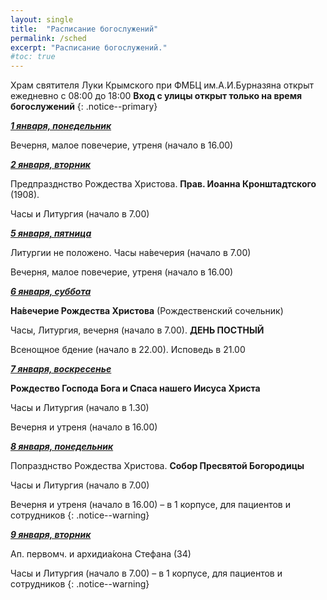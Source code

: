 ```yaml
---
layout: single
title:  "Расписание богослужений"
permalink: /sched
excerpt: "Расписание богослужений."
#toc: true
---
```


Храм святителя Луки Крымского при ФМБЦ им.А.И.Бурназяна открыт ежедневно с 08:00 до 18:00
__Вход с улицы открыт только на время богослужений__
{: .notice--primary}

<!-----
<style type="text/css">
  p {
    color: red;
  }
</style>
-->

<!-----
Вечерня и утреня (начало в 16.00) – в 1 корпусе (с пропуском)
{: .notice--warning}
-->

**_<span style="text-decoration:underline;">1 января, понедельник</span>_**

Вечерня, малое повечерие, утреня (начало в 16.00)

**_<span style="text-decoration:underline;">2 января, вторник</span>_**

Предпразднство Рождества Христова. **Прав. Иоанна Кронштадтского** (1908).

Часы и Литургия (начало в 7.00)

**_<span style="text-decoration:underline;">5 января, пятница</span>_**

Литургии не положено. Часы на́вечерия (начало в 7.00)

 Вечерня, малое повечерие, утреня (начало в 16.00)

**_<span style="text-decoration:underline;">6 января, суббота</span>_**

**На́вечерие Рождества Христова** (Рождественский сочельник)

Часы, Литургия, вечерня (начало в 7.00). **ДЕНЬ ПОСТНЫЙ**

Всенощное бдение (начало в 22.00). Исповедь в 21.00

**_<span style="text-decoration:underline;">7 января, воскресенье</span>_**

**Рождество Господа Бога и Спаса нашего Иисуса Христа**

Часы и Литургия (начало в 1.30)

Вечерня и утреня (начало в 16.00)

**_<span style="text-decoration:underline;">8 января, понедельник</span>_**

Попразднство Рождества Христова. **Собор Пресвятой Богородицы**

Часы и Литургия (начало в 7.00)

Вечерня и утреня (начало в 16.00) – в 1 корпусе, для пациентов и сотрудников
{: .notice--warning}

**_<span style="text-decoration:underline;">9 января, вторник</span>_**

Ап. первомч. и архидиа́кона Стефана (34)

Часы и Литургия (начало в 7.00) – в 1 корпусе, для пациентов и сотрудников
{: .notice--warning}